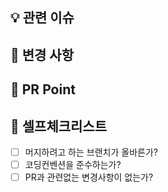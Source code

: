 ## 💡 관련 이슈

## 🎉 변경 사항

## 📌 PR Point

## 📝 셀프체크리스트

- [ ]  머지하려고 하는 브랜치가 올바른가?
- [ ]  코딩컨벤션을 준수하는가?
- [ ]  PR과 관련없는 변경사항이 없는가?
